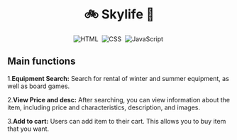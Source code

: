 <h1 align="center">🚲 Skylife 🛴</h1>

<span align="center"> 
  
![HTML](https://img.shields.io/badge/html5-%23E34F26.svg?style=for-the-badge&logo=html5&logoColor=white)&nbsp;
![CSS](https://img.shields.io/badge/css3-%231572B6.svg?style=for-the-badge&logo=css3&logoColor=white)&nbsp;
![JavaScript](https://img.shields.io/badge/javascript-%23323330.svg?style=for-the-badge&logo=javascript&logoColor=%23F7DF1E)&nbsp;

</span>

## Main functions

1.**Equipment Search:** Search for rental of winter and summer equipment, as well as board games.

2.**View Price and desc:** After searching, you can view information about
the item, including price and characteristics, description, and images.

3.**Add to cart:** Users can add item to their
cart. This allows you to buy item that you want.

